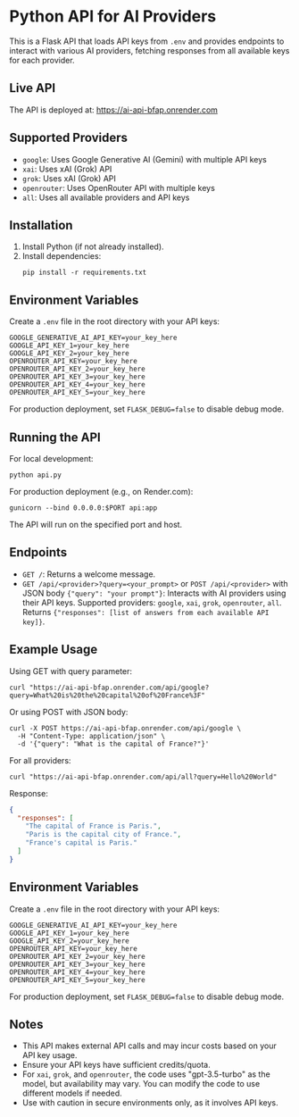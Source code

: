 # Python API for AI Providers

This is a Flask API that loads API keys from `.env` and provides endpoints to interact with various AI providers, fetching responses from all available keys for each provider.

## Live API

The API is deployed at: https://ai-api-bfap.onrender.com

## Supported Providers

- `google`: Uses Google Generative AI (Gemini) with multiple API keys
- `xai`: Uses xAI (Grok) API
- `grok`: Uses xAI (Grok) API  
- `openrouter`: Uses OpenRouter API with multiple keys
- `all`: Uses all available providers and API keys

## Installation

1. Install Python (if not already installed).
2. Install dependencies:
   ```
   pip install -r requirements.txt
   ```

## Environment Variables

Create a `.env` file in the root directory with your API keys:

```
GOOGLE_GENERATIVE_AI_API_KEY=your_key_here
GOOGLE_API_KEY_1=your_key_here
GOOGLE_API_KEY_2=your_key_here
OPENROUTER_API_KEY=your_key_here
OPENROUTER_API_KEY_2=your_key_here
OPENROUTER_API_KEY_3=your_key_here
OPENROUTER_API_KEY_4=your_key_here
OPENROUTER_API_KEY_5=your_key_here
```

For production deployment, set `FLASK_DEBUG=false` to disable debug mode.

## Running the API

For local development:
```
python api.py
```

For production deployment (e.g., on Render.com):
```
gunicorn --bind 0.0.0.0:$PORT api:app
```

The API will run on the specified port and host.

## Endpoints

- `GET /`: Returns a welcome message.
- `GET /api/<provider>?query=<your_prompt>` or `POST /api/<provider>` with JSON body `{"query": "your prompt"}`: Interacts with AI providers using their API keys. Supported providers: `google`, `xai`, `grok`, `openrouter`, `all`. Returns `{"responses": [list of answers from each available API key]}`.

## Example Usage

Using GET with query parameter:

```
curl "https://ai-api-bfap.onrender.com/api/google?query=What%20is%20the%20capital%20of%20France%3F"
```

Or using POST with JSON body:

```
curl -X POST https://ai-api-bfap.onrender.com/api/google \
  -H "Content-Type: application/json" \
  -d '{"query": "What is the capital of France?"}'
```

For all providers:

```
curl "https://ai-api-bfap.onrender.com/api/all?query=Hello%20World"
```

Response:
```json
{
  "responses": [
    "The capital of France is Paris.",
    "Paris is the capital city of France.",
    "France's capital is Paris."
  ]
}
```

## Environment Variables

Create a `.env` file in the root directory with your API keys:

```
GOOGLE_GENERATIVE_AI_API_KEY=your_key_here
GOOGLE_API_KEY_1=your_key_here
GOOGLE_API_KEY_2=your_key_here
OPENROUTER_API_KEY=your_key_here
OPENROUTER_API_KEY_2=your_key_here
OPENROUTER_API_KEY_3=your_key_here
OPENROUTER_API_KEY_4=your_key_here
OPENROUTER_API_KEY_5=your_key_here
```

For production deployment, set `FLASK_DEBUG=false` to disable debug mode.

## Notes

- This API makes external API calls and may incur costs based on your API key usage.
- Ensure your API keys have sufficient credits/quota.
- For `xai`, `grok`, and `openrouter`, the code uses "gpt-3.5-turbo" as the model, but availability may vary. You can modify the code to use different models if needed.
- Use with caution in secure environments only, as it involves API keys.
